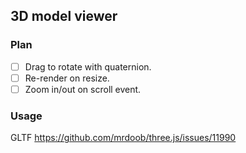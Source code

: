 ## 3D model viewer

### Plan

*   [ ] Drag to rotate with quaternion.
*   [ ] Re-render on resize.
*   [ ] Zoom in/out on scroll event.

### Usage

GLTF https://github.com/mrdoob/three.js/issues/11990
